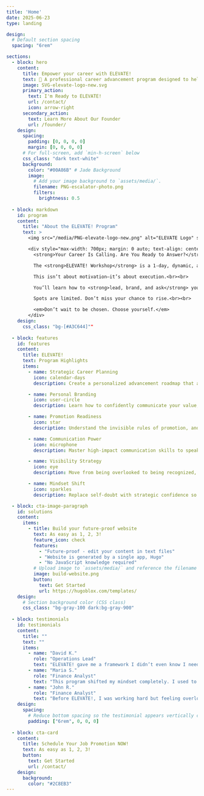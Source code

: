 ```yaml
---
title: 'Home'
date: 2025-06-23
type: landing

design:
  # Default section spacing
  spacing: "6rem"

sections:
  - block: hero
    content:
      title: Empower your career with ELEVATE!
      text: 🌟 A professional career advancement program designed to help you rise 🌟
      image: SVG-elevate-logo-new.svg
      primary_action:
        text: I'm Ready to ELEVATE!
        url: /contact/
        icon: arrow-right
      secondary_action:
        text: Learn More About Our Founder
        url: /founder/
    design:
      spacing:
        padding: [0, 0, 0, 0]
        margin: [0, 0, 0, 0]
      # For full-screen, add `min-h-screen` below
      css_class: "dark text-white"
      background:
        color: "#00A86B" # Jade Background
        image:
          # Add your image background to `assets/media/`.
          filename: PNG-escalator-photo.png
          filters:
            brightness: 0.5
 
  - block: markdown
    id: program
    content:
      title: "About the ELEVATE! Program"
      text: >
        <img src="/media/PNG-elevate-logo-new.png" alt="ELEVATE Logo" style="max-height: 120px; display: block; margin: 0 auto 1.5rem auto;"><br>

        <div style="max-width: 700px; margin: 0 auto; text-align: center; font-size: 1.125rem;">
          <strong>Your Career Is Calling. Are You Ready to Answer?</strong><br><br>

          The <strong>ELEVATE! Workshop</strong> is a 1-day, dynamic, and interactive experience designed for high-potential professionals who are ready to take control of their career trajectory.<br><br>

          This isn’t about motivation—it’s about execution.<br><br>

          You’ll learn how to <strong>lead, brand, and ask</strong> your way into your next promotion, with a focus on strategic presence, visibility, and professional clarity.<br><br>

          Spots are limited. Don’t miss your chance to rise.<br><br>

          <em>Don’t wait to be chosen. Choose yourself.</em>
        </div>
    design:
      css_class: "bg-[#A3C644]""
      
  - block: features
    id: features
    content:
      title: ELEVATE!
      text: Program Highlights
      items:
        - name: Strategic Career Planning
          icon: calendar-days
          description: Create a personalized advancement roadmap that aligns your current role with your long-term vision.

        - name: Personal Branding
          icon: user-circle
          description: Learn how to confidently communicate your value, stand out in your industry, and attract the right opportunities.

        - name: Promotion Readiness
          icon: star
          description: Understand the invisible rules of promotion, and develop the presence, clarity, and language to get to the next level.

        - name: Communication Power
          icon: microphone
          description: Master high-impact communication skills to speak with authority and authenticity—whether in meetings, reviews, or interviews.

        - name: Visibility Strategy
          icon: eye
          description: Move from being overlooked to being recognized, with practical tactics to increase your influence and executive exposure.

        - name: Mindset Shift
          icon: sparkles
          description: Replace self-doubt with strategic confidence so you stop waiting to be chosen and start choosing yourself.

  - block: cta-image-paragraph
    id: solutions
    content:
      items:
        - title: Build your future-proof website
          text: As easy as 1, 2, 3!
          feature_icon: check
          features:
            - "Future-proof - edit your content in text files"
            - "Website is generated by a single app, Hugo"
            - "No JavaScript knowledge required"
          # Upload image to `assets/media/` and reference the filename here
          image: build-website.png
          button:
            text: Get Started
            url: https://hugoblox.com/templates/
    design:
      # Section background color (CSS class)
      css_class: "bg-gray-100 dark:bg-gray-900"
  
  - block: testimonials
    id: testimonials
    content:
      title: ""
      text: ""
      items:
        - name: "David K."
          role: "Operations Lead"
          text: "ELEVATE! gave me a framework I didn’t even know I needed. It connected the dots between how I show up, what I’m known for, and what I want next. I’m no longer just doing my job—I’m building my brand."
        - name: "Maria S."
          role: "Finance Analyst"
          text: "This program shifted my mindset completely. I used to wait for someone to ‘notice’ me. Now, I know how to position myself, speak up, and own my growth. It’s honestly the best investment I’ve made in my career."
        - name: "John R."
          role: "Finance Analyst"
          text: "Before ELEVATE!, I was working hard but feeling overlooked. Victory helped me realize I wasn’t invisible—I just wasn’t visible in the right ways. I finally know how to talk about my value without feeling like I’m bragging. Two months after the program, I got promoted."
    design:
      spacing:
        # Reduce bottom spacing so the testimonial appears vertically centered between sections
        padding: ["6rem", 0, 0, 0]
 
  - block: cta-card
    content:
      title: Schedule Your Job Promotion NOW!
      text: As easy as 1, 2, 3!
      button:
        text: Get Started
        url: /contact/
    design:
      background:
        color: "#2C8EB3"
---
```

